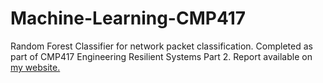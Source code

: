 # Machine-Learning-CMP417
Random Forest Classifier for network packet classification. Completed as part of CMP417 Engineering Resilient Systems Part 2. Report available on [my website.](https://zack-not-zac.github.io/university-projects/year-4/Engineering-Resilient-Systems-Part-2/)
